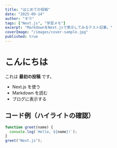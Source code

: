 ```yaml
---
title: "はじめての投稿"
date: "2025-09-14"
author: "ギラ"
tags: ["Next.js", "学習メモ"]
excerpt: "MarkdownをNext.jsで表示してみるテスト記事。"
coverImage: "/images/cover-sample.jpg"
published: true
---
```


# こんにちは

これは **最初の投稿** です。

- Next.js を使う
- Markdown を読む
- ブログに表示する

## コード例（ハイライトの確認）

```js
function greet(name) {
  console.log(`Hello, ${name}!`);
}
greet("Next.js");
